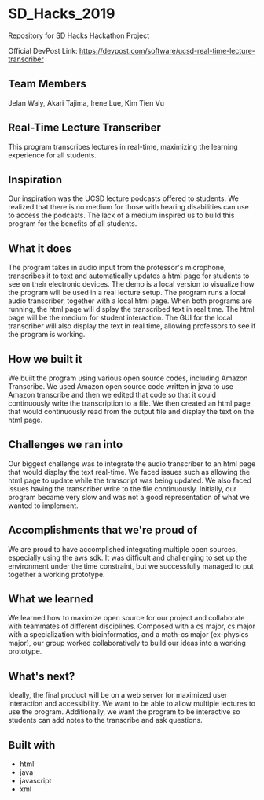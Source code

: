 # SD_Hacks_2019
Repository for SD Hacks Hackathon Project

Official DevPost Link: https://devpost.com/software/ucsd-real-time-lecture-transcriber

## Team Members
Jelan Waly, Akari Tajima, Irene Lue, Kim Tien Vu

## Real-Time Lecture Transcriber
This program transcribes lectures in real-time, maximizing the learning experience for all students.

## Inspiration
Our inspiration was the UCSD lecture podcasts offered to students. We realized that there is no medium for those with hearing disabilities can use to access the podcasts. The lack of a medium inspired us to build this program for the benefits of all students.

## What it does
The program takes in audio input from the professor's microphone, transcribes it to text and automatically updates a html page for students to see on their electronic devices. The demo is a local version to visualize how the program will be used in a real lecture setup. The program runs a local audio transcriber, together with a local html page. When both programs are running, the html page will display the transcribed text in real time. The html page will be the medium for student interaction. The GUI for the local transcriber will also display the text in real time, allowing professors to see if the program is working.

## How we built it
We built the program using various open source codes, including Amazon Transcribe. We used Amazon open source code written in java to use Amazon transcribe and then we edited that code so that it could continuously write the transcription to a file. We then created an html page that would continuously read from the output file and display the text on the html page.

## Challenges we ran into
Our biggest challenge was to integrate the audio transcriber to an html page that would display the text real-time. We faced issues such as allowing the html page to update while the transcript was being updated. We also faced issues having the transcriber write to the file continuously. Initially, our program became very slow and was not a good representation of what we wanted to implement.

## Accomplishments that we're proud of
We are proud to have accomplished integrating multiple open sources, especially using the aws sdk. It was difficult and challenging to set up the environment under the time constraint, but we successfully managed to put together a working prototype.

## What we learned
We learned how to maximize open source for our project and collaborate with teammates of different disciplines. Composed with a cs major, cs major with a specialization with bioinformatics, and a math-cs major (ex-physics major), our group worked collaboratively to build our ideas into a working prototype.

## What's next?
Ideally, the final product will be on a web server for maximized user interaction and accessibility. We want to be able to allow multiple lectures to use the program. Additionally, we want the program to be interactive so students can add notes to the transcribe and ask questions.

## Built with
* html
* java
* javascript
* xml

